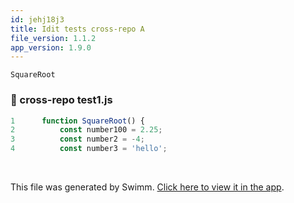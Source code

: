 ```yaml
---
id: jehj18j3
title: Idit tests cross-repo A
file_version: 1.1.2
app_version: 1.9.0
---
```


`SquareRoot`<swm-token data-swm-token=":cross-repo test1.js:1:2:2:`function SquareRoot() {`"/>
<!-- NOTE-swimm-snippet: the lines below link your snippet to Swimm -->
### 📄 cross-repo test1.js
```javascript
1      function SquareRoot() {
2          const number100 = 2.25;
3          const number2 = -4;
4          const number3 = 'hello';
```

<br/>

This file was generated by Swimm. [Click here to view it in the app](https://swimm-web-app.web.app/repos/Z2l0aHViJTNBJTNBdGVzdC1naXRodWItYXBwJTNBJTNBc3dpbW1pbw==/docs/jehj18j3).
